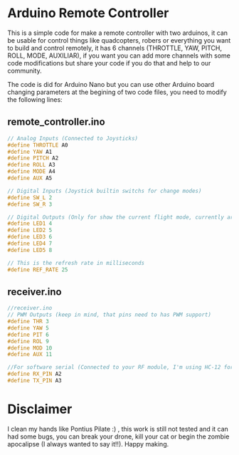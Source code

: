 # Arduino Remote Controller
This is a simple code for make a remote controller with two arduinos, it can be usable for control things like quadcopters, robers or everything you want to build and control remotely, it has 6 channels (THROTTLE, YAW, PITCH, ROLL, MODE, AUXILIAR), if you want you can add more channels with some code modifications but share your code if you do that and help to our community.

The code is did for Arduino Nano but you can use other Arduino board changing parameters at the begining of two code files, you need to modify the following lines:
## remote_controller.ino
```c++
// Analog Inputs (Connected to Joysticks)
#define THROTTLE A0
#define YAW A1
#define PITCH A2
#define ROLL A3
#define MODE A4
#define AUX A5

// Digital Inputs (Joystick builtin switchs for change modes)
#define SW_L 2
#define SW_R 3

// Digital Outputs (Only for show the current flight mode, currently are supported 5 flight modes)
#define LED1 4 
#define LED2 5
#define LED3 6
#define LED4 7
#define LED5 8

// This is the refresh rate in milliseconds
#define REF_RATE 25 
```
## receiver.ino
```c++
//receiver.ino
// PWM Outputs (keep in mind, that pins need to has PWM support)
#define THR 3
#define YAW 5
#define PIT 6
#define ROL 9
#define MOD 10
#define AUX 11

//For software serial (Connected to your RF module, I'm using HC-12 for send data wirelessly)
#define RX_PIN A2
#define TX_PIN A3
```

# Disclaimer
I clean my hands like Pontius Pilate :) , this work is still not tested and it can had some bugs, you can break your drone, kill your cat or begin the zombie apocalipse (I always wanted to say it!!). Happy making.
